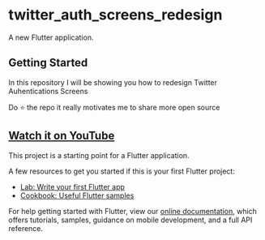 # twitter_auth_screens_redesign

A new Flutter application.

## Getting Started

In this repository I will be showing you how to redesign Twitter Auhentications Screens 

Do ⭐ the repo it really motivates me to share more open source


## [Watch it on YouTube](  )


This project is a starting point for a Flutter application.

A few resources to get you started if this is your first Flutter project:

- [Lab: Write your first Flutter app](https://flutter.dev/docs/get-started/codelab)
- [Cookbook: Useful Flutter samples](https://flutter.dev/docs/cookbook)

For help getting started with Flutter, view our
[online documentation](https://flutter.dev/docs), which offers tutorials,
samples, guidance on mobile development, and a full API reference.
